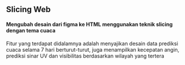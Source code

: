## Slicing Web 
#### Mengubah desain dari figma ke HTML menggunakan teknik slicing dengan tema cuaca
Fitur yang terdapat didalamnya adalah menyajikan desain data
prediksi cuaca selama 7 hari berturut-turut, juga menampilkan kecepatan angin, prediksi sinar UV dan visibilitas berdasarkan wilayah yang tertera
